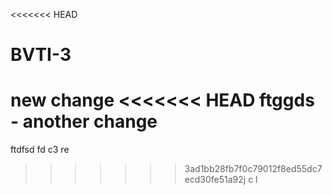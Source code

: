 <<<<<<< HEAD
# BVTI-3

new change
<<<<<<< HEAD
ftggds - another change
=======
ftdfsd
fd
c3 
re
>>>>>>> 3ad1bb28fb7f0c79012f8ed55dc7ecd30fe51a92j
c
 l
